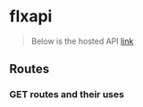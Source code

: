 # flxapi
> Below is the hosted API
[link](https://flxapi.herokuapp.com)


## Routes

### GET routes and their uses
> 

